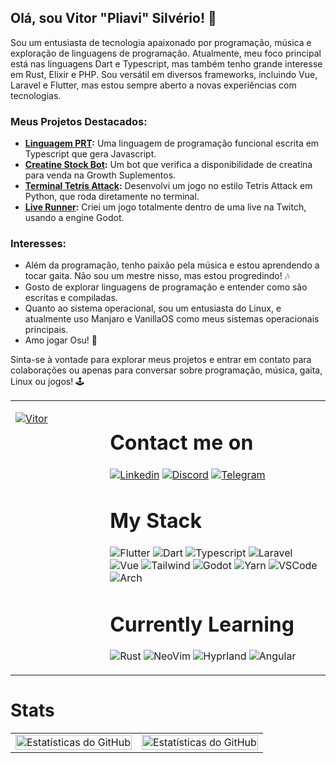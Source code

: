 ## Olá, sou Vitor "Pliavi" Silvério! 👋

Sou um entusiasta de tecnologia apaixonado por programação, música e exploração de linguagens de programação. Atualmente, meu foco principal está nas linguagens Dart e Typescript, mas também tenho grande interesse em Rust, Elixir e PHP. Sou versátil em diversos frameworks, incluindo Vue, Laravel e Flutter, mas estou sempre aberto a novas experiências com tecnologias.

### Meus Projetos Destacados:

- **[Linguagem PRT](https://github.com/Pliavi/Linguagem-PRT):** Uma linguagem de programação funcional escrita em Typescript que gera Javascript.
- **[Creatine Stock Bot](https://github.com/Pliavi/creatine-stock-bot):** Um bot que verifica a disponibilidade de creatina para venda na Growth Suplementos.
- **[Terminal Tetris Attack](https://github.com/Pliavi/tetris-term-attack):** Desenvolvi um jogo no estilo Tetris Attack em Python, que roda diretamente no terminal.
- **[Live Runner](https://github.com/Pliavi/live-runner):** Criei um jogo totalmente dentro de uma live na Twitch, usando a engine Godot.

### Interesses:

- Além da programação, tenho paixão pela música e estou aprendendo a tocar gaita. Não sou um mestre nisso, mas estou progredindo! 🎶
- Gosto de explorar linguagens de programação e entender como são escritas e compiladas.
- Quanto ao sistema operacional, sou um entusiasta do Linux, e atualmente uso Manjaro e VanillaOS como meus sistemas operacionais principais.
- Amo jogar Osu! 🥁

Sinta-se à vontade para explorar meus projetos e entrar em contato para colaborações ou apenas para conversar sobre programação, música, gaita, Linux ou jogos! 🕹️

<table style="width: 100%; border: 0">
  <tr style="border: 0;">

  <td style="width: 30%;border:0; vertical-align: top">

[![Vitor ](https://api.daily.dev/devcards/8dec65898c794e2ba376ef022dee9f4e.png?r=thg)](https://app.daily.dev/pliavi)

  </td>

  <td style="width: 70%;border:0">

# Contact me on

[![Linkedin](https://img.shields.io/badge/Linkedin-0077B5?logo=Linkedin&logoColor=white)](https://www.linkedin.com/in/pliavi)
[![Discord](https://img.shields.io/badge/Discord-7289DA?logo=Discord&logoColor=white)](https://discord.com/users/235088799074441472)
[![Telegram](https://img.shields.io/badge/Telegram-26A5E4?logo=Telegram&logoColor=white)](https://t.me/Pliavi)

# My Stack

![Flutter](https://img.shields.io/badge/Flutter-02569B?logo=Flutter&logoColor=white)
![Dart](https://img.shields.io/badge/Dart-0175C2?logo=Dart&logoColor=white)
![Typescript](https://img.shields.io/badge/Typescript-3178C6?logo=Typescript&logoColor=white)
![Laravel](https://img.shields.io/badge/Laravel-FF2D20?logo=Laravel&logoColor=white)
![Vue](https://img.shields.io/badge/Vue-4FC08D?logo=Vue.js&logoColor=white)
![Tailwind](https://img.shields.io/badge/Tailwind-38B2AC?logo=Tailwind%20CSS&logoColor=white)
![Godot](https://img.shields.io/badge/Godot-478CBF?logo=Godot%20Engine&logoColor=white)
![Yarn](https://img.shields.io/badge/Yarn-2C8EBB?logo=Yarn&logoColor=white)
![VSCode](https://img.shields.io/badge/VSCode-007ACC?logo=Visual%20Studio%20Code&logoColor=white)
![Arch](https://img.shields.io/badge/Arch-1793D1?logo=Arch%20Linux&logoColor=white)

# Currently Learning

![Rust](https://img.shields.io/badge/Rust-000000?logo=Rust&logoColor=white)
![NeoVim](https://img.shields.io/badge/NeoVim-57A143?logo=Neovim&logoColor=white)
![Hyprland](https://img.shields.io/badge/Hyprland-1a1a2e?logo=Drupal&logoColor=white)
![Angular](https://img.shields.io/badge/Angular-DD0031?logo=Angular&logoColor=white)

  </td>

</tr>
</table>

# Stats

<table>
  <tr>
    <td>
      <img src="https://github-readme-stats.vercel.app/api?username=Pliavi&show_icons=true&theme=dark" alt="Estatísticas do GitHub" style="width: 100%;">
    </td>
    <td>
      <img src="https://github-readme-stats.vercel.app/api/top-langs/?username=Pliavi&layout=compact&theme=dark" alt="Estatísticas do GitHub" style="width: 100%; heigth: 100%">
    </td>
  </tr>
</table>
